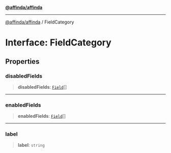 [**@affinda/affinda**](../README.md)

***

[@affinda/affinda](../globals.md) / FieldCategory

# Interface: FieldCategory

## Properties

### disabledFields

> **disabledFields**: [`Field`](Field.md)[]

***

### enabledFields

> **enabledFields**: [`Field`](Field.md)[]

***

### label

> **label**: `string`
